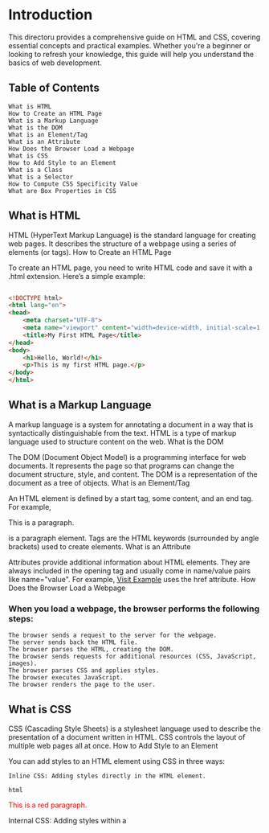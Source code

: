 # Introduction

This directoru provides a comprehensive guide on HTML and CSS, covering essential concepts and practical examples. Whether you're a beginner or looking to refresh your knowledge, this guide will help you understand the basics of web development.
## Table of Contents

    What is HTML
    How to Create an HTML Page
    What is a Markup Language
    What is the DOM
    What is an Element/Tag
    What is an Attribute
    How Does the Browser Load a Webpage
    What is CSS
    How to Add Style to an Element
    What is a Class
    What is a Selector
    How to Compute CSS Specificity Value
    What are Box Properties in CSS

## What is HTML

HTML (HyperText Markup Language) is the standard language for creating web pages. It describes the structure of a webpage using a series of elements (or tags).
How to Create an HTML Page

To create an HTML page, you need to write HTML code and save it with a .html extension. Here’s a simple example:

```html

<!DOCTYPE html>
<html lang="en">
<head>
    <meta charset="UTF-8">
    <meta name="viewport" content="width=device-width, initial-scale=1.0">
    <title>My First HTML Page</title>
</head>
<body>
    <h1>Hello, World!</h1>
    <p>This is my first HTML page.</p>
</body>
</html>
```

## What is a Markup Language

A markup language is a system for annotating a document in a way that is syntactically distinguishable from the text. HTML is a type of markup language used to structure content on the web.
What is the DOM

The DOM (Document Object Model) is a programming interface for web documents. It represents the page so that programs can change the document structure, style, and content. The DOM is a representation of the document as a tree of objects.
What is an Element/Tag

An HTML element is defined by a start tag, some content, and an end tag. For example, <p>This is a paragraph.</p> is a paragraph element. Tags are the HTML keywords (surrounded by angle brackets) used to create elements.
What is an Attribute

Attributes provide additional information about HTML elements. They are always included in the opening tag and usually come in name/value pairs like name="value". For example, <a href="https://www.example.com">Visit Example</a> uses the href attribute.
How Does the Browser Load a Webpage

### When you load a webpage, the browser performs the following steps:

    The browser sends a request to the server for the webpage.
    The server sends back the HTML file.
    The browser parses the HTML, creating the DOM.
    The browser sends requests for additional resources (CSS, JavaScript, images).
    The browser parses CSS and applies styles.
    The browser executes JavaScript.
    The browser renders the page to the user.

## What is CSS

CSS (Cascading Style Sheets) is a stylesheet language used to describe the presentation of a document written in HTML. CSS controls the layout of multiple web pages all at once.
How to Add Style to an Element

You can add styles to an HTML element using CSS in three ways:

    Inline CSS: Adding styles directly in the HTML element.

    html

<p style="color: red;">This is a red paragraph.</p>

Internal CSS: Adding styles within a <style> tag in the HTML document's <head>.

```html

<head>
    <style>
        p {
            color: blue;
        }
    </style>
</head>
```

External CSS: Linking an external CSS file.

```html

    <head>
        <link rel="stylesheet" href="styles.css">
    </head>
```
## What is a Class

A class is an attribute used in HTML and CSS to define a group of elements that share the same style. Classes are defined using the class attribute in HTML and are prefixed with a dot (.) in CSS.

Example:

```html

<p class="intro">This is an introductory paragraph.</p>
```
```css

.intro {
    font-size: 20px;
    color: green;
}
```

## What is a Selector

A CSS selector is a pattern used to select the elements you want to style. Common types of selectors include:

    Element Selector: Selects all elements of a given type.

```css

p {
    color: blue;
}
```

### Class Selector: Selects all elements with a specific class.

```css

.intro {
    font-size: 20px;
}
```

### ID Selector: Selects an element with a specific ID.

```css

    #header {
        background-color: yellow;
    }
```

### How to Compute CSS Specificity Value

CSS specificity determines which styles are applied to an element when multiple rules match. Specificity is calculated based on the types of selectors used:

    Inline styles have the highest specificity (e.g., style="...").
    IDs have higher specificity than classes.
    Classes have higher specificity than elements.

### Example specificity calculation:

    #header (ID) has a specificity of 100.
    .intro (class) has a specificity of 10.
    p (element) has a specificity of 1.

## What are Box Properties in CSS

The CSS box model describes the rectangular boxes generated for elements in the document tree and is composed of:

    Content: The actual content of the box, where text and images appear.
    Padding: Clears an area around the content. The padding is transparent.
    Border: A border that goes around the padding and content.
    Margin: Clears an area outside the border. The margin is transparent.

### Example:

```css

div {
    width: 100px;
    padding: 10px;
    border: 5px solid black;
    margin: 20px;
}
```

This guide covers fundamental concepts of HTML and CSS to help you get started with web development. For more detailed information, refer to the official HTML and CSS documentation.
